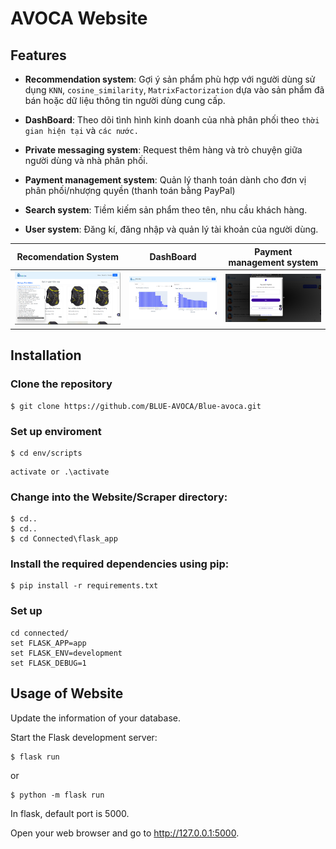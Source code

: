 # AVOCA Website


## Features

- **Recommendation system**: Gợi ý sản phẩm phù hợp với người dùng sử dụng `KNN`, `cosine_similarity`, `MatrixFactorization` dựa vào sản phẩm đã bán hoặc dữ liệu thông tin người dùng cung cấp.

- **DashBoard**: Theo dõi tình hình kinh doanh của nhà phân phối theo `thời gian hiện tại` và `các nước.`

- **Private messaging system**: Request thêm hàng và trò chuyện giữa người dùng và nhà phân phối.

- **Payment management system**: Quản lý thanh toán dành cho đơn vị phân phối/nhượng quyền (thanh toán bằng PayPal)

- **Search system**: Tiềm kiếm sản phẩm theo tên, nhu cầu khách hàng.

- **User system**: Đăng kí, đăng nhập và quản lý tài khoản của người dùng.


| Recomendation System| DashBoard| Payment management system|
|---------------------------------------------------|---------------------------------------------------| ---------------------------------------------------|
| <img src="./demo/2.png" width="1000px">     | <img src="./demo/3.png" width="1000px">  |  <img src="./demo/1.png" width="1000px"> 

## Installation

### Clone the repository

```
$ git clone https://github.com/BLUE-AVOCA/Blue-avoca.git
```

### Set up enviroment 

```
$ cd env/scripts
```

```
activate or .\activate
```


### Change into the Website/Scraper directory:

```
$ cd..
$ cd.. 
$ cd Connected\flask_app
```


### Install the required dependencies using pip:

```
$ pip install -r requirements.txt
```

### Set up 

```
cd connected/
set FLASK_APP=app 
set FLASK_ENV=development
set FLASK_DEBUG=1
```

## Usage of Website

Update the information of your database.

Start the Flask development server:

```
$ flask run 
```
or

```
$ python -m flask run
```

In flask, default port is 5000.

Open your web browser and go to http://127.0.0.1:5000.


